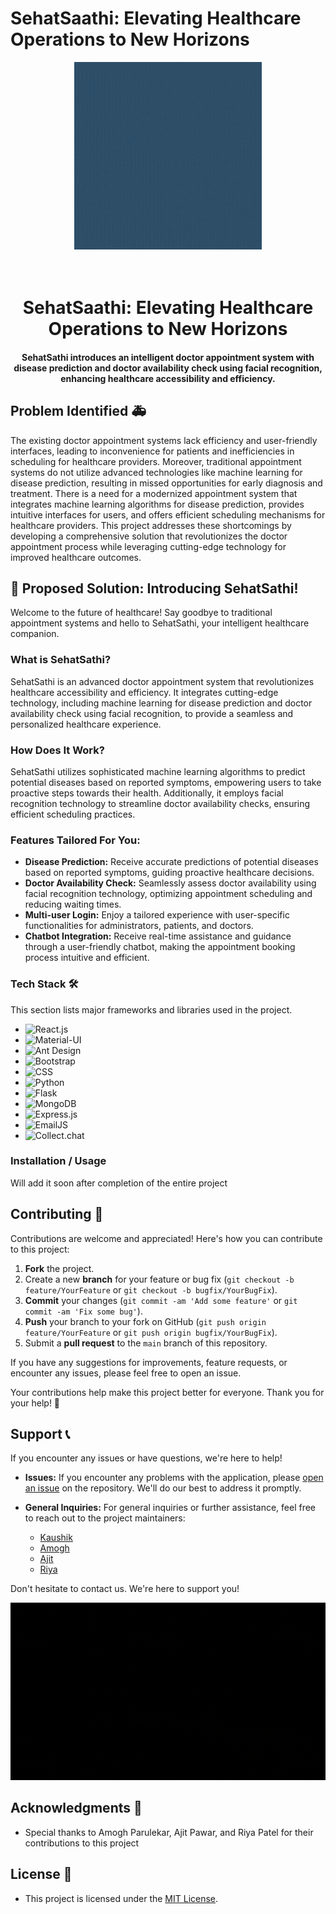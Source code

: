 # SehatSaathi: Elevating Healthcare Operations to New Horizons 
<p align="center">
  <img src="SehatSathi.gif" alt="SehatSaathi" width="300" height="300">
</p>

<h1 align="center">
  <br>
  SehatSaathi: Elevating Healthcare Operations to New Horizons 
  <br>
</h1>

<h4 align="center">SehatSathi introduces an intelligent doctor appointment system with disease prediction and doctor availability check using facial recognition, enhancing healthcare accessibility and efficiency.</h4>

## Problem Identified 🚑

The existing doctor appointment systems lack efficiency and user-friendly interfaces, leading to inconvenience for patients and inefficiencies in scheduling for healthcare providers. Moreover, traditional appointment systems do not utilize advanced technologies like machine learning for disease prediction, resulting in missed opportunities for early diagnosis and treatment. There is a need for a modernized appointment system that integrates machine learning algorithms for disease prediction, provides intuitive interfaces for users, and offers efficient scheduling mechanisms for healthcare providers. This project addresses these shortcomings by developing a comprehensive solution that revolutionizes the doctor appointment process while leveraging cutting-edge technology for improved healthcare outcomes.

## 🚀 Proposed Solution: Introducing SehatSathi!

Welcome to the future of healthcare! Say goodbye to traditional appointment systems and hello to SehatSathi, your intelligent healthcare companion.

### What is SehatSathi?

SehatSathi is an advanced doctor appointment system that revolutionizes healthcare accessibility and efficiency. It integrates cutting-edge technology, including machine learning for disease prediction and doctor availability check using facial recognition, to provide a seamless and personalized healthcare experience.

### How Does It Work?

SehatSathi utilizes sophisticated machine learning algorithms to predict potential diseases based on reported symptoms, empowering users to take proactive steps towards their health. Additionally, it employs facial recognition technology to streamline doctor availability checks, ensuring efficient scheduling practices.

### Features Tailored For You:

- **Disease Prediction:** Receive accurate predictions of potential diseases based on reported symptoms, guiding proactive healthcare decisions.
- **Doctor Availability Check:** Seamlessly assess doctor availability using facial recognition technology, optimizing appointment scheduling and reducing waiting times.
- **Multi-user Login:** Enjoy a tailored experience with user-specific functionalities for administrators, patients, and doctors.
- **Chatbot Integration:** Receive real-time assistance and guidance through a user-friendly chatbot, making the appointment booking process intuitive and efficient.

### Tech Stack 🛠️

This section lists major frameworks and libraries used in the project.

* ![React.js](https://img.shields.io/badge/React.js-61DAFB?style=for-the-badge&logo=react&logoColor=white)
* ![Material-UI](https://img.shields.io/badge/Material--UI-0081CB?style=for-the-badge&logo=material-ui&logoColor=white)
* ![Ant Design](https://img.shields.io/badge/Ant_Design-0170FE?style=for-the-badge&logo=ant-design&logoColor=white)
* ![Bootstrap](https://img.shields.io/badge/Bootstrap-563D7C?style=for-the-badge&logo=bootstrap&logoColor=white)
* ![CSS](https://img.shields.io/badge/CSS-1572B6?style=for-the-badge&logo=css3&logoColor=white)
* ![Python](https://img.shields.io/badge/Python-3776AB?style=for-the-badge&logo=python&logoColor=white)
* ![Flask](https://img.shields.io/badge/Flask-000000?style=for-the-badge&logo=flask&logoColor=white)
* ![MongoDB](https://img.shields.io/badge/MongoDB-47A248?style=for-the-badge&logo=mongodb&logoColor=white)
* ![Express.js](https://img.shields.io/badge/Express.js-000000?style=for-the-badge&logo=express&logoColor=white)
* ![EmailJS](https://img.shields.io/badge/EmailJS-FFFFFF?style=for-the-badge&logo=emailjs&logoColor=black)
* ![Collect.chat](https://img.shields.io/badge/Collect.chat-42C3D7?style=for-the-badge&logo=collect-dot-chat&logoColor=white)

### Installation / Usage

Will add it soon after completion of the entire project
<!-- CONTRIBUTING -->
## Contributing 🤝

Contributions are welcome and appreciated! Here's how you can contribute to this project:

1. **Fork** the project.
2. Create a new **branch** for your feature or bug fix (`git checkout -b feature/YourFeature` or `git checkout -b bugfix/YourBugFix`).
3. **Commit** your changes (`git commit -am 'Add some feature'` or `git commit -am 'Fix some bug'`).
4. **Push** your branch to your fork on GitHub (`git push origin feature/YourFeature` or `git push origin bugfix/YourBugFix`).
5. Submit a **pull request** to the `main` branch of this repository.

If you have any suggestions for improvements, feature requests, or encounter any issues, please feel free to open an issue.

Your contributions help make this project better for everyone. Thank you for your help! 🙌

## Support 📞

If you encounter any issues or have questions, we're here to help!

- **Issues:** If you encounter any problems with the application, please [open an issue](https://github.com/kaushikp020603/SehatSathi/issues) on the repository. We'll do our best to address it promptly.

- **General Inquiries:** For general inquiries or further assistance, feel free to reach out to the project maintainers:
  - [Kaushik](mailto:kaushik020603@gmail.com)
  - [Amogh](mailto:amoghmparulekar@gmail.com)
  - [Ajit](mailto:ajit051073@gmail.com)
  - [Riya](mailto:riyap140503@gmail.com)

Don't hesitate to contact us. We're here to support you!

![GIF showing example](GIF3.gif)

## Acknowledgments 🙏

- Special thanks to Amogh Parulekar, Ajit Pawar, and Riya Patel for their contributions to this project

## License 📝

- This project is licensed under the [MIT License](LICENSE).

